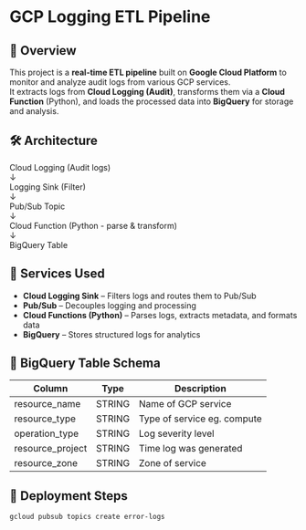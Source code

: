 # GCP Logging ETL Pipeline

## 📌 Overview
This project is a **real-time ETL pipeline** built on **Google Cloud Platform** to monitor and analyze audit logs from various GCP services.  
It extracts logs from **Cloud Logging (Audit)**, transforms them via a **Cloud Function** (Python), and loads the processed data into **BigQuery** for storage and analysis.

## 🛠️ Architecture
Cloud Logging (Audit logs) <br>
↓ <br>
Logging Sink (Filter)<br>
↓<br>
Pub/Sub Topic <br>
↓<br>
Cloud Function (Python - parse & transform)<br>
↓<br>
BigQuery Table


## 🔧 Services Used
- **Cloud Logging Sink** – Filters logs and routes them to Pub/Sub
- **Pub/Sub** – Decouples logging and processing
- **Cloud Functions (Python)** – Parses logs, extracts metadata, and formats data
- **BigQuery** – Stores structured logs for analytics

## 📂 BigQuery Table Schema
| Column       | Type     | Description |
|--------------|----------|-------------|
| resource_name | STRING   | Name of GCP service |
| resource_type | STRING   | Type of service eg. compute |
| operation_type| STRING   | Log severity level |
| resource_project| STRING| Time log was generated |
| resource_zone | STRING   | Zone of service |


## 🚀 Deployment Steps

   ```bash
   gcloud pubsub topics create error-logs
